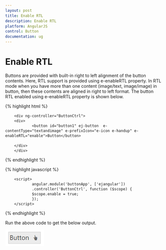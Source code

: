 ```yaml
---
layout: post
title: Enable RTL
description: Enable RTL 
platform: AngularJS
control: Button
documentation: ug
---
```


# Enable RTL

Buttons are provided with built-in right to left alignment of the button contents. Here, RTL support is provided using e-enableRTL property. In RTL mode when you have more than one content (image/text, image/image) in button, then these contents are aligned in right to left format. The button RTL enabled using e-enableRTL property is shown below.

{% highlight html %}

        <div ng-controller="ButtonCtrl">
        <div>
                <button id="button1" ej-button  e-contentType="textandimage" e-prefixIcon="e-icon e-handup" e-enableRTL="enable">Button</button>

        </div>
        </div>
   
{% endhighlight %}

{% highlight javascript %}

        <script>
                angular.module('buttonApp', ['ejangular'])
                .controller('ButtonCtrl', function ($scope) {
                $scope.enable = true;
                });
        </script>
    
{% endhighlight %}

Run the above code to get the below output.

![](RTL_images/RTL.png)

